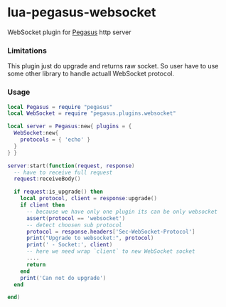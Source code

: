 # lua-pegasus-websocket
WebSocket plugin for [Pegasus](http://evandrolg.github.io/pegasus.lua) http server

### Limitations

This plugin just do upgrade and returns raw socket. So user have to use
some other library to handle actuall WebSocket protocol.

### Usage

```Lua
local Pegasus = require "pegasus"
local WebSocket = require "pegasus.plugins.websocket"

local server = Pegasus:new{ plugins = { 
  WebSocket:new{
    protocols = { 'echo' }
  }
} }

server:start(function(request, response)
  -- have to receive full request
  request:receiveBody()

  if request:is_upgrade() then
    local protocol, client = response:upgrade()
    if client then
      -- because we have only one plugin its can be only websocket
      assert(protocol == 'websocket')
      -- detect choosen sub protocol
      protocol = response.headers['Sec-WebSocket-Protocol']
      print("Upgrade to websocket:", protocol)
      print(' - Socket:', client)
      -- here we need wrap `client` to new WebSocket socket
      ....
      return
    end
    print('Can not do upgrade')
  end

end)
```
